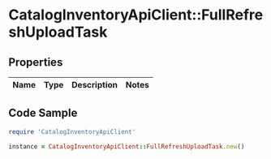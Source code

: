 # CatalogInventoryApiClient::FullRefreshUploadTask

## Properties

Name | Type | Description | Notes
------------ | ------------- | ------------- | -------------

## Code Sample

```ruby
require 'CatalogInventoryApiClient'

instance = CatalogInventoryApiClient::FullRefreshUploadTask.new()
```


